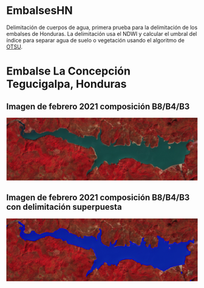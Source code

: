 # EmbalsesHN

Delimitación de cuerpos de agua, primera prueba para la delimitación de los embalses de Honduras. La delimitación usa el NDWI y calcular el umbral del índice para separar agua de suelo o vegetación usando el algoritmo de [OTSU](https://en.wikipedia.org/wiki/Otsu%27s_method).

# Embalse La Concepción Tegucigalpa, Honduras

## Imagen de febrero 2021 composición B8/B4/B3

![](imagenes/uno.png?raw=true)

## Imagen de febrero 2021 composición B8/B4/B3 con delimitación superpuesta

![](imagenes/dos.png?raw=true)
